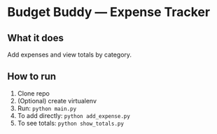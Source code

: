 # Budget Buddy — Expense Tracker

## What it does
Add expenses and view totals by category.

## How to run
1. Clone repo
2. (Optional) create virtualenv
3. Run: `python main.py`
4. To add directly: `python add_expense.py`
5. To see totals: `python show_totals.py`

